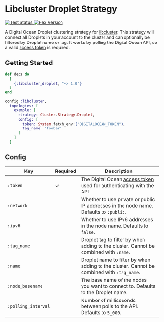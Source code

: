 # Libcluster Droplet Strategy

<a href="https://github.com/jsonmaur/libcluster_droplet/actions/workflows/test.yml">
  <img alt="Test Status" src="https://img.shields.io/github/actions/workflow/status/jsonmaur/libcluster_droplet/test.yml?label=test&style=plastic">
</a>

<a href="https://hexdocs.pm/libcluster_droplet/">
  <img alt="Hex Version" src="https://img.shields.io/hexpm/v/libcluster_droplet?style=plastic" />
</a>

A Digital Ocean Droplet clustering strategy for [libcluster](https://github.com/bitwalker/libcluster). This strategy will connect all Droplets in your account to the cluster and can optionally be filtered by Droplet name or tag. It works by polling the Digital Ocean API, so a valid [access token](https://docs.digitalocean.com/reference/api/create-personal-access-token/) is required.

## Getting Started

```elixir
def deps do
  [
    {:libcluster_droplet, "~> 1.0"}
  ]
end
```

```elixir
config :libcluster,
  topologies: [
    example: [
      strategy: Cluster.Strategy.Droplet,
      config: [
        token: System.fetch_env!("DIGITALOCEAN_TOKEN"),
        tag_name: "foobar"
      ]
    ]
  ]
```

## Config

| Key | Required | Description |
| --- | -------- | ----------- |
| `:token` | ✓ | The Digital Ocean [access token](https://docs.digitalocean.com/reference/api/create-personal-access-token/) used for authenticating with the API. |
| `:network` |  | Whether to use private or public IP addresses in the node name. Defaults to `:public`. |
| `:ipv6` |  | Whether to use IPv6 addresses in the node name. Defaults to `false`. |
| `:tag_name` |  | Droplet tag to filter by when adding to the cluster. Cannot be combined with `:name`. |
| `:name` |  | Droplet name to filter by when adding to the cluster. Cannot be combined with `:tag_name`. |
| `:node_basename` |  | The base name of the nodes you want to connect to. Defaults to the Droplet name. |
| `:polling_interval` |  | Number of milliseconds between polls to the API. Defaults to `5_000`. |
